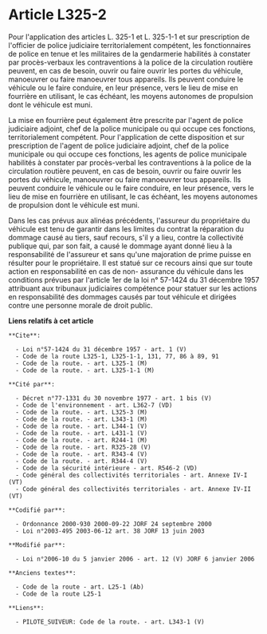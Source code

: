 # Article L325-2

Pour l'application des articles L. 325-1 et L. 325-1-1 et sur prescription de l'officier de police judiciaire
territorialement compétent, les fonctionnaires de police en tenue et les militaires de la gendarmerie habilités à constater
par procès-verbaux les contraventions à la police de la circulation routière peuvent, en cas de besoin, ouvrir ou faire
ouvrir les portes du véhicule, manoeuvrer ou faire manoeuvrer tous appareils. Ils peuvent conduire le véhicule ou le faire
conduire, en leur présence, vers le lieu de mise en fourrière en utilisant, le cas échéant, les moyens autonomes de
propulsion dont le véhicule est muni.

La mise en fourrière peut également être prescrite par l'agent de police judiciaire adjoint, chef de la police municipale ou
qui occupe ces fonctions, territorialement compétent. Pour l'application de cette disposition et sur prescription de l'agent
de police judiciaire adjoint, chef de la police municipale ou qui occupe ces fonctions, les agents de police municipale
habilités à constater par procès-verbal les contraventions à la police de la circulation routière peuvent, en cas de besoin,
ouvrir ou faire ouvrir les portes du véhicule, manoeuvrer ou faire manoeuvrer tous appareils. Ils peuvent conduire le
véhicule ou le faire conduire, en leur présence, vers le lieu de mise en fourrière en utilisant, le cas échéant, les moyens
autonomes de propulsion dont le véhicule est muni.

Dans les cas prévus aux alinéas précédents, l'assureur du propriétaire du véhicule est tenu de garantir dans les limites du
contrat la réparation du dommage causé au tiers, sauf recours, s'il y a lieu, contre la collectivité publique qui, par son
fait, a causé le dommage ayant donné lieu à la responsabilité de l'assureur et sans qu'une majoration de prime puisse en
résulter pour le propriétaire. Il est statué sur ce recours ainsi que sur toute action en responsabilité en cas de non-
assurance du véhicule dans les conditions prévues par l'article 1er de la loi n° 57-1424 du 31 décembre 1957 attribuant aux
tribunaux judiciaires compétence pour statuer sur les actions en responsabilité des dommages causés par tout véhicule et
dirigées contre une personne morale de droit public.

**Liens relatifs à cet article**

	**Cite**:

	  - Loi n°57-1424 du 31 décembre 1957 - art. 1 (V)
	  - Code de la route L325-1, L325-1-1, 131, 77, 86 à 89, 91
	  - Code de la route. - art. L325-1 (M)
	  - Code de la route. - art. L325-1-1 (M)

	**Cité par**:

	  - Décret n°77-1331 du 30 novembre 1977 - art. 1 bis (V)
	  - Code de l'environnement - art. L362-7 (VD)
	  - Code de la route. - art. L325-3 (M)
	  - Code de la route. - art. L343-1 (M)
	  - Code de la route. - art. L344-1 (V)
	  - Code de la route. - art. L431-1 (V)
	  - Code de la route. - art. R244-1 (M)
	  - Code de la route. - art. R325-28 (V)
	  - Code de la route. - art. R343-4 (V)
	  - Code de la route. - art. R344-4 (V)
	  - Code de la sécurité intérieure - art. R546-2 (VD)
	  - Code général des collectivités territoriales - art. Annexe IV-I (VT)
	  - Code général des collectivités territoriales - art. Annexe IV-II (VT)

	**Codifié par**:

	  - Ordonnance 2000-930 2000-09-22 JORF 24 septembre 2000
	  - Loi n°2003-495 2003-06-12 art. 38 JORF 13 juin 2003

	**Modifié par**:

	  - Loi n°2006-10 du 5 janvier 2006 - art. 12 (V) JORF 6 janvier 2006

	**Anciens textes**:

	  - Code de la route - art. L25-1 (Ab)
	  - Code de la route L25-1

	**Liens**:

	  - PILOTE_SUIVEUR: Code de la route. - art. L343-1 (V)
